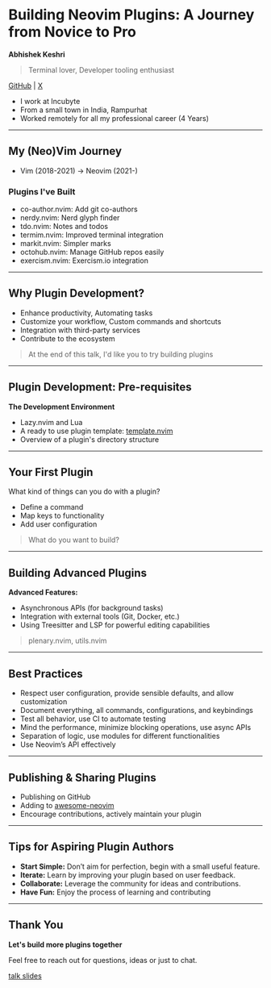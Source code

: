 # Building Neovim Plugins: A Journey from Novice to Pro

**Abhishek Keshri**

> Terminal lover, Developer tooling enthusiast

[GitHub](https://github.com/2kabhishek) | [X](https://x.com/2kabhishek)

- I work at Incubyte
- From a small town in India, Rampurhat
- Worked remotely for all my professional career (4 Years)

---

## My (Neo)Vim Journey

- Vim (2018-2021) -> Neovim (2021-)

### Plugins I've Built

- co-author.nvim: Add git co-authors
- nerdy.nvim: Nerd glyph finder
- tdo.nvim: Notes and todos
- termim.nvim: Improved terminal integration
- markit.nvim: Simpler marks
- octohub.nvim: Manage GitHub repos easily
- exercism.nvim: Exercism.io integration

---

## Why Plugin Development?

- Enhance productivity, Automating tasks
- Customize your workflow, Custom commands and shortcuts
- Integration with third-party services
- Contribute to the ecosystem

> At the end of this talk, I'd like you to try building plugins

---

## Plugin Development: Pre-requisites

**The Development Environment**

- Lazy.nvim and Lua
- A ready to use plugin template: [template.nvim](https://github.com/2kabhishek/template.nvim)
- Overview of a plugin's directory structure

---

## Your First Plugin

What kind of things can you do with a plugin?

- Define a command
- Map keys to functionality
- Add user configuration

> What do you want to build?

---

## Building Advanced Plugins

**Advanced Features:**

- Asynchronous APIs (for background tasks)
- Integration with external tools (Git, Docker, etc.)
- Using Treesitter and LSP for powerful editing capabilities

> plenary.nvim, utils.nvim

---

## Best Practices

- Respect user configuration, provide sensible defaults, and allow customization
- Document everything, all commands, configurations, and keybindings
- Test all behavior, use CI to automate testing
- Mind the performance, minimize blocking operations, use async APIs
- Separation of logic, use modules for different functionalities
- Use Neovim’s API effectively

---

## Publishing & Sharing Plugins

- Publishing on GitHub
- Adding to [awesome-neovim](https://github.com/rockerBOO/awesome-neovim)
- Encourage contributions, actively maintain your plugin

---

## Tips for Aspiring Plugin Authors

- **Start Simple:** Don’t aim for perfection, begin with a small useful feature.
- **Iterate:** Learn by improving your plugin based on user feedback.
- **Collaborate:** Leverage the community for ideas and contributions.
- **Have Fun:** Enjoy the process of learning and contributing

---

## Thank You

**Let's build more plugins together**

Feel free to reach out for questions, ideas or just to chat.

[talk slides](https://github.com/2kabhishek/talks/blob/main/building-neovim-plugins.md)
